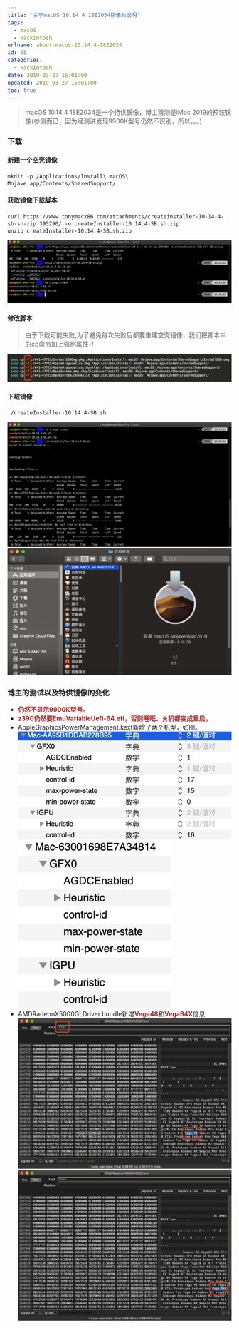 ```yaml
---
title: '关于macOS 10.14.4 18E2034镜像的说明'
tags:
  - macOS
  - Hackintosh
urlname: about-macos-10.14.4-18E2034
id: 65
categories:
  - Hackintosh
date: 2019-03-27 15:01:00
updated: 2019-03-27 15:01:00
toc: true
---
```


> macOS 10.14.4 18E2034是一个特供镜像，博主猜测是iMac 2019的预装镜像(参测而已，因为经测试发现9900K型号仍然不识别，所以。。。)
<!--more-->

### 下载
#### 新建一个空壳镜像
```
mkdir -p /Applications/Install\ macOS\ Mojave.app/Contents/SharedSupport/
```
#### 获取镜像下载脚本
```
curl https://www.tonymacx86.com/attachments/createinstaller-10-14-4-sb-sh-zip.395290/ -o createInstaller-10.14.4-SB.sh.zip
unzip createInstaller-10.14.4-SB.sh.zip
```
![](/images/e75ea7c233265be8aa47e9548df8c03ba93c6402.jpg)
#### 修改脚本
> 由于下载可能失败,为了避免每次失败后都要重建空壳镜像，我们把脚本中的cp命令加上强制属性-f

![](/images/3c35e1b7a49496a405706479ca6efab82865281b.jpg)

#### 下载镜像
```
./createInstaller-10.14.4-SB.sh
```
![](/images/a72f6742ed9dbd856a1872f1033e3a9b1a256f56.jpg)
![](/images/690c70a7ce3805cef14a2e66b0203bccecb7eed7.jpg)

### 博主的测试以及特供镜像的变化
* <font color=#A52A2A >**仍然不显示9900K型号。**</font>
* <font color=#A52A2A >**z390仍然要EmuVariableUefi-64.efi，否则睡眠、关机都变成重启。**</font>
* AppleGraphicsPowerManagement.kext新增了两个机型，如图。
![](/images/d8799656284986686c88dc71e6b0388fb7a773c3.jpg)
![](/images/9b9ed14414971bea8690c7ba3dd4b8d4ca632a85.jpg)
*  AMDRadeonX5000GLDriver.bundle新增<font color=#A52A2A >**Vega48**</font>和<font color=#A52A2A >**Vega64X**</font>信息
![](/images/e5dd1ea1e2ba4126ba28dd30334b2da8e6c245ed.jpg)
![](/images/9ac7e58ca2616f651daa617ec5defd17d1a1ab45.jpg)